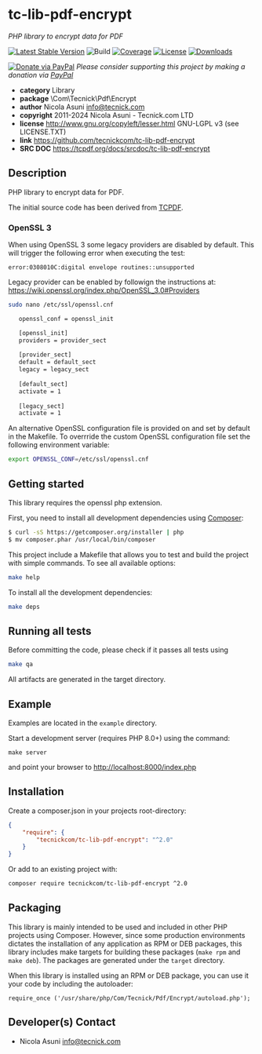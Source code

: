 # tc-lib-pdf-encrypt
*PHP library to encrypt data for PDF*

[![Latest Stable Version](https://poser.pugx.org/tecnickcom/tc-lib-pdf-encrypt/version)](https://packagist.org/packages/tecnickcom/tc-lib-pdf-encrypt)
![Build](https://github.com/tecnickcom/tc-lib-pdf-encrypt/actions/workflows/check.yml/badge.svg)
[![Coverage](https://codecov.io/gh/tecnickcom/tc-lib-pdf-encrypt/graph/badge.svg?token=Pv1MNH3X3v)](https://codecov.io/gh/tecnickcom/tc-lib-pdf-encrypt)
[![License](https://poser.pugx.org/tecnickcom/tc-lib-pdf-encrypt/license)](https://packagist.org/packages/tecnickcom/tc-lib-pdf-encrypt)
[![Downloads](https://poser.pugx.org/tecnickcom/tc-lib-pdf-encrypt/downloads)](https://packagist.org/packages/tecnickcom/tc-lib-pdf-encrypt)

[![Donate via PayPal](https://img.shields.io/badge/donate-paypal-87ceeb.svg)](https://www.paypal.com/cgi-bin/webscr?cmd=_donations&currency_code=GBP&business=paypal@tecnick.com&item_name=donation%20for%20tc-lib-pdf-encrypt%20project)
*Please consider supporting this project by making a donation via [PayPal](https://www.paypal.com/cgi-bin/webscr?cmd=_donations&currency_code=GBP&business=paypal@tecnick.com&item_name=donation%20for%20tc-lib-pdf-encrypt%20project)*

* **category**    Library
* **package**     \Com\Tecnick\Pdf\Encrypt
* **author**      Nicola Asuni <info@tecnick.com>
* **copyright**   2011-2024 Nicola Asuni - Tecnick.com LTD
* **license**     http://www.gnu.org/copyleft/lesser.html GNU-LGPL v3 (see LICENSE.TXT)
* **link**        https://github.com/tecnickcom/tc-lib-pdf-encrypt
* **SRC DOC**     https://tcpdf.org/docs/srcdoc/tc-lib-pdf-encrypt

## Description

PHP library to encrypt data for PDF.

The initial source code has been derived from [TCPDF](<http://www.tcpdf.org>).


### OpenSSL 3

When using OpenSSL 3 some legacy providers are disabled by default.
This will trigger the following error when executing the test:

```
error:0308010C:digital envelope routines::unsupported
```

Legacy provider can be enabled by followign the instructions at: https://wiki.openssl.org/index.php/OpenSSL_3.0#Providers

```bash
sudo nano /etc/ssl/openssl.cnf
```

```bash
   openssl_conf = openssl_init

   [openssl_init]
   providers = provider_sect
   
   [provider_sect]
   default = default_sect
   legacy = legacy_sect
   
   [default_sect]
   activate = 1
   
   [legacy_sect]
   activate = 1
```

An alternative OpenSSL configuration file is provided on and set by default in the Makefile.
To overrride the custom OpenSSL configuration file set the following environment variable:

```bash
export OPENSSL_CONF=/etc/ssl/openssl.cnf
```

## Getting started

This library requires the openssl php extension.

First, you need to install all development dependencies using [Composer](https://getcomposer.org/):

```bash
$ curl -sS https://getcomposer.org/installer | php
$ mv composer.phar /usr/local/bin/composer
```

This project include a Makefile that allows you to test and build the project with simple commands.
To see all available options:

```bash
make help
```

To install all the development dependencies:

```bash
make deps
```

## Running all tests

Before committing the code, please check if it passes all tests using

```bash
make qa
```

All artifacts are generated in the target directory.


## Example

Examples are located in the `example` directory.

Start a development server (requires PHP 8.0+) using the command:

```
make server
```

and point your browser to <http://localhost:8000/index.php>


## Installation

Create a composer.json in your projects root-directory:

```json
{
    "require": {
        "tecnickcom/tc-lib-pdf-encrypt": "^2.0"
    }
}
```

Or add to an existing project with: 

```bash
composer require tecnickcom/tc-lib-pdf-encrypt ^2.0
```

## Packaging

This library is mainly intended to be used and included in other PHP projects using Composer.
However, since some production environments dictates the installation of any application as RPM or DEB packages,
this library includes make targets for building these packages (`make rpm` and `make deb`).
The packages are generated under the `target` directory.

When this library is installed using an RPM or DEB package, you can use it your code by including the autoloader:
```
require_once ('/usr/share/php/Com/Tecnick/Pdf/Encrypt/autoload.php');
```



## Developer(s) Contact

* Nicola Asuni <info@tecnick.com>
